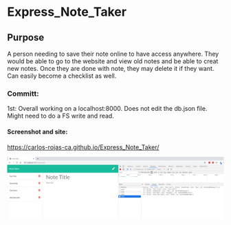 # Express_Note_Taker

## Purpose
A person needing to save their note online to have access anywhere. They would be able to go to the website and view old notes and be able to creat new notes. Once they are done with note, they may delete it if they want. Can easily become a checklist as well.

### Committ: 
1st: Overall working on a localhost:8000. Does not edit the db.json file. Might need to do a FS write and read.


#### Screenshot and site:
https://carlos-rojas-ca.github.io/Express_Note_Taker/

![alt text](public/assets/image/ScreenShot.png)